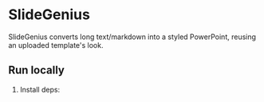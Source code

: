 # SlideGenius

SlideGenius converts long text/markdown into a styled PowerPoint, reusing an uploaded template's look.

## Run locally

1. Install deps:
